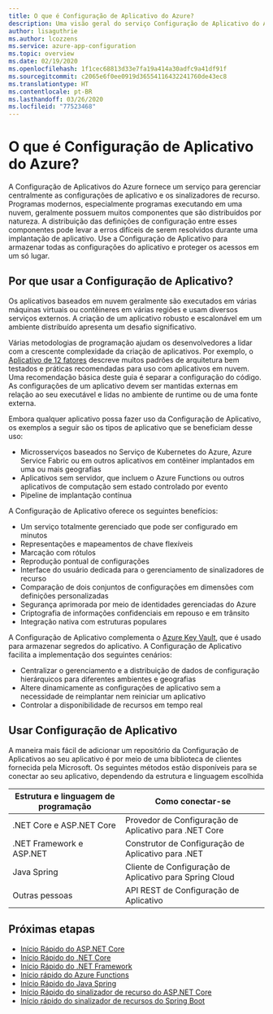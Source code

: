 ```yaml
---
title: O que é Configuração de Aplicativo do Azure?
description: Uma visão geral do serviço Configuração de Aplicativo do Azure.
author: lisaguthrie
ms.author: lcozzens
ms.service: azure-app-configuration
ms.topic: overview
ms.date: 02/19/2020
ms.openlocfilehash: 1f1cec68813d33e7fa19a414a30adfc9a41df91f
ms.sourcegitcommit: c2065e6f0ee0919d36554116432241760de43ec8
ms.translationtype: HT
ms.contentlocale: pt-BR
ms.lasthandoff: 03/26/2020
ms.locfileid: "77523468"
---
```

# <a name="what-is-azure-app-configuration"></a>O que é Configuração de Aplicativo do Azure?

A Configuração de Aplicativos do Azure fornece um serviço para gerenciar centralmente as configurações de aplicativo e os sinalizadores de recurso. Programas modernos, especialmente programas executando em uma nuvem, geralmente possuem muitos componentes que são distribuídos por natureza. A distribuição das definições de configuração entre esses componentes pode levar a erros difíceis de serem resolvidos durante uma implantação de aplicativo. Use a Configuração de Aplicativo para armazenar todas as configurações do aplicativo e proteger os acessos em um só lugar.

## <a name="why-use-app-configuration"></a>Por que usar a Configuração de Aplicativo?

Os aplicativos baseados em nuvem geralmente são executados em várias máquinas virtuais ou contêineres em várias regiões e usam diversos serviços externos. A criação de um aplicativo robusto e escalonável em um ambiente distribuído apresenta um desafio significativo.

Várias metodologias de programação ajudam os desenvolvedores a lidar com a crescente complexidade da criação de aplicativos. Por exemplo, o [Aplicativo de 12 fatores](https://12factor.net/) descreve muitos padrões de arquitetura bem testados e práticas recomendadas para uso com aplicativos em nuvem. Uma recomendação básica deste guia é separar a configuração do código. As configurações de um aplicativo devem ser mantidas externas em relação ao seu executável e lidas no ambiente de runtime ou de uma fonte externa.

Embora qualquer aplicativo possa fazer uso da Configuração de Aplicativo, os exemplos a seguir são os tipos de aplicativo que se beneficiam desse uso:

* Microsserviços baseados no Serviço de Kubernetes do Azure, Azure Service Fabric ou em outros aplicativos em contêiner implantados em uma ou mais geografias
* Aplicativos sem servidor, que incluem o Azure Functions ou outros aplicativos de computação sem estado controlado por evento
* Pipeline de implantação contínua

A Configuração de Aplicativo oferece os seguintes benefícios:

* Um serviço totalmente gerenciado que pode ser configurado em minutos
* Representações e mapeamentos de chave flexíveis
* Marcação com rótulos
* Reprodução pontual de configurações
* Interface do usuário dedicada para o gerenciamento de sinalizadores de recurso
* Comparação de dois conjuntos de configurações em dimensões com definições personalizadas
* Segurança aprimorada por meio de identidades gerenciadas do Azure
* Criptografia de informações confidenciais em repouso e em trânsito
* Integração nativa com estruturas populares

A Configuração de Aplicativo complementa o [Azure Key Vault](https://azure.microsoft.com/services/key-vault/), que é usado para armazenar segredos do aplicativo. A Configuração de Aplicativo facilita a implementação dos seguintes cenários:

* Centralizar o gerenciamento e a distribuição de dados de configuração hierárquicos para diferentes ambientes e geografias
* Altere dinamicamente as configurações de aplicativo sem a necessidade de reimplantar nem reiniciar um aplicativo
* Controlar a disponibilidade de recursos em tempo real

## <a name="use-app-configuration"></a>Usar Configuração de Aplicativo

A maneira mais fácil de adicionar um repositório da Configuração de Aplicativos ao seu aplicativo é por meio de uma biblioteca de clientes fornecida pela Microsoft. Os seguintes métodos estão disponíveis para se conectar ao seu aplicativo, dependendo da estrutura e linguagem escolhida

| Estrutura e linguagem de programação | Como conectar-se |
|---|---|
| .NET Core e ASP.NET Core | Provedor de Configuração de Aplicativo para .NET Core |
| .NET Framework e ASP.NET | Construtor de Configuração de Aplicativo para .NET |
| Java Spring | Cliente de Configuração de Aplicativo para Spring Cloud |
| Outras pessoas | API REST de Configuração de Aplicativo |

## <a name="next-steps"></a>Próximas etapas

* [Início Rápido do ASP.NET Core](./quickstart-aspnet-core-app.md)
* [Início Rápido do .NET Core](./quickstart-dotnet-core-app.md)
* [Início Rápido do .NET Framework](./quickstart-dotnet-app.md)
* [Início rápido do Azure Functions](./quickstart-azure-functions-csharp.md)
* [Início Rápido do Java Spring](./quickstart-java-spring-app.md)
* [Início Rápido do sinalizador de recurso do ASP.NET Core](./quickstart-feature-flag-aspnet-core.md)
* [Início rápido do sinalizador de recursos do Spring Boot](./quickstart-feature-flag-spring-boot.md)
